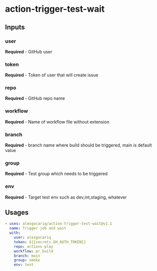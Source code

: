 # action-trigger-test-wait

## Inputs
### user
**Required** - GitHub user
### token
**Required** - Token of user that will create issue
### repo
**Required** - GitHub repo name
### workflow
**Required** - Name of workflow file without extension
### branch
**Required** - branch name where build should be triggered, main is default value
### group
**Required** - Test group which needs to be triggered
### env
**Required** - Target test env such as dev,int,staging, whatever

## Usages
```yaml
- uses: alexgocariq/action-trigger-test-wait@v1.1
  name: Trigger job and wait
  with:
    user: alexgocariq
    token: ${{secrets.GH_AUTH_TOKEN}}
    repo: actions-play
    workflow: pr_build
    branch: main
    group: smoke
    env: test
```
